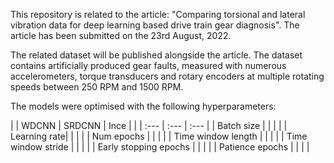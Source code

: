 This repository is related to the article: "Comparing torsional and lateral vibration data for deep learning based drive train gear
diagnosis". The article has been submitted on the 23rd August, 2022.

The related dataset will be published alongside the article. The dataset contains artificially produced gear faults, measured with numerous accelerometers, torque transducers and rotary encoders at multiple rotating speeds between 250 RPM and 1500 RPM.

The models were optimised with the following hyperparameters:

| | WDCNN | SRDCNN | Ince |
| | :--- | :--- | :--- |
| Batch size | | | |
| Learning rate| | | |
| Num epochs | | | |
| Time window length | | | |
| Time window stride | | | |
| Early stopping epochs | | | |
| Patience epochs | | | |
